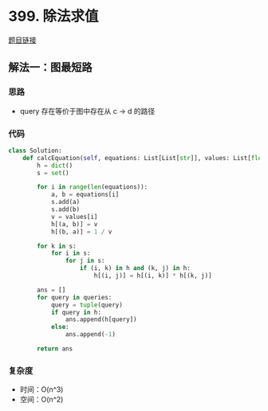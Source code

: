 # 399. 除法求值

[题目链接](https://leetcode.cn/problems/evaluate-division/description/)

## 解法一：图最短路

### 思路

- query 存在等价于图中存在从 c -> d 的路径

### 代码

```py
class Solution:
    def calcEquation(self, equations: List[List[str]], values: List[float], queries: List[List[str]]) -> List[float]:
        h = dict()
        s = set()

        for i in range(len(equations)):
            a, b = equations[i]
            s.add(a)
            s.add(b)
            v = values[i]
            h[(a, b)] = v
            h[(b, a)] = 1 / v

        for k in s:
            for i in s:
                for j in s:
                    if (i, k) in h and (k, j) in h:
                        h[(i, j)] = h[(i, k)] * h[(k, j)]

        ans = []
        for query in queries:
            query = tuple(query)
            if query in h:
                ans.append(h[query])
            else:
                ans.append(-1)

        return ans
```

### 复杂度

- 时间：O(n^3)
- 空间：O(n^2)
